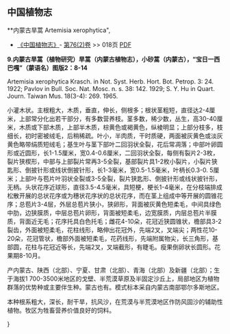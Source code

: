 
## 中国植物志



**内蒙古旱蒿 Artemisia xerophytica",



* [《中国植物志》](http://www.iplant.cn/frps)- [第76(2)卷](http://www.iplant.cn/frps/vol/76(2)) >> 018页 [PDF](http://www.iplant.cn/frps/pdf/76(2)/018.PDF)


**9.内蒙古旱蒿（植物研究）旱蒿（内蒙古植物志），小砂蒿（内蒙古），“宝日一西巴嘎”（蒙语名）图版2：8-14**

Artemisia xerophytica Krasch. in Not. Syst. Herb. Hort. Bot. Petrop. 3: 24. 1922; Pavlov in Bull. Soc. Nat. Mosc. n. s. 38: 142. 1929; S. Y. Hu in Quart. Journ. Taiwan Mus. 18(3-4): 269. 1965.

小灌木状。主根粗大，木质，垂直，伸长，侧根多；根状茎粗短，直径达2-4厘米，上部常分化出若干部分，有多数营养枝。茎多数，稀少数，丛生，高30-40厘米，木质或下部木质，上部半木质，棕黄色或褐黄色，纵棱明显；上部分枝多，枝细长，初时密被绒毛，后稍稀疏。叶小，半肉质，干时质硬，两面被灰黄色或淡灰黄色略带绢质短绒毛；基生叶与茎下部叶二回羽状全裂，花后常凋落；中部叶卵圆形或近圆形，长1-1.5厘米，宽0.4-0.6厘米，二回羽状全裂，每侧有裂片2-3枚，裂片狭楔形，中部与上部裂片常再3-5全裂，基部裂片具1-2枚小裂片，小裂片狭匙形、倒披针形或线状倒披针形，长1-3毫米，宽0.5-1.5毫米，叶柄长0.3-0. 5厘米；上部叶与苞片叶羽状全裂或3-5全裂，裂片狭匙形、倒披针形或线状披针形，无柄。头状花序近球形，直径3.5-4.5毫米，具短梗，梗长1-4毫米，在分枝端排成松散开展的总状花序或为穗状花序状的总状花序，而在茎上组成中等开展的圆锥花序；总苞片3-4层，外层总苞片狭小，狭卵形，背面被灰黄色短柔毛，中间具绿色中肋，边狭膜质，中层总苞片卵形，背面被短柔毛，边宽膜质，内层总苞片半膜质，背面近无毛；花序托具白色托毛；雌花4-10朵，花冠近狭圆锥状，檐部具3-2裂齿，外面被短柔毛，花柱线形，略伸出花冠外，先端2叉，叉端尖；两性花10-20朵，花冠管状，檐部外面被短柔毛，花药线形，先端附属物尖，长三角形，基部圆，花柱与花冠近等长，先端2叉，叉端截形，有睫毛。瘦果倒卵状长圆形。花果期8-10月。

产内蒙古、陕西（北部）、宁夏、甘肃（北部）、青海（北部）及新疆（北部）；生于海拔1 700-3500米地区的戈壁、半荒漠草原及半固定沙丘上，局部地区为植物群落的优势种或主要伴生种。蒙古也有。模式标本采自内蒙古南部鄂尔多斯地区。

本种根系粗大，深长，耐干旱，抗风沙，在荒漠与半荒漠地区作防风固沙的辅助性植物。牧区为牲畜营养价值良好的饲料。



}
